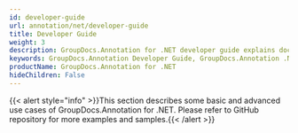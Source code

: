 ```yaml
---
id: developer-guide
url: annotation/net/developer-guide
title: Developer Guide
weight: 3
description: GroupDocs.Annotation for .NET developer guide explains document annotator features and shows how to annotate PDF, Word, Excel, PowerPoint documents and images inside your .NET applications
keywords: GroupDocs.Annotation Developer Guide, GroupDocs.Annotation .NET Developer Guide, GroupDocs.Annotation Developer Guide C#, Using GroupDocs.Annotation for .NET, GroupDocs.Annotation for .NET use cases
productName: GroupDocs.Annotation for .NET
hideChildren: False
---
```

{{< alert style="info" >}}This section describes some basic and advanced use cases of GroupDocs.Annotation for .NET. Please refer to GitHub repository for more examples and samples.{{< /alert >}}
